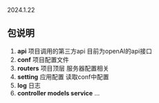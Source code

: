 2024.1.22
## 包说明
1. **api**  项目调用的第三方api 目前为openAI的api接口
2. **conf**  项目配置文件
3. **routers**  项目顶层 服务器配置相关
4. **setting**  应用配置 读取conf中配置
5. **log** 日志
6. **controller models service** ... 
